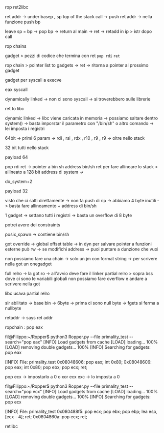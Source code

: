 rop 
ret2libc

ret addr -> under basep , sp top of the stack
call -> push ret addr -> nella funzione push bp 

leave sp = bp -> pop bp -> return al main -> ret -> retadd in ip > istr dopo call

rop chains 

gadget > pezzi di codice che termina con ret 
`pop rdi` 
`ret` 

rop chain > pointer list to gadgets -> ret -> ritorna a pointer al prossimo gadget 

gadget per syscall a execve

eax syscall

dynamically linked -> non ci sono syscall -> si troverebbero sulle librerie

ret to libc 

dynamic linked -> libc viene caricata in memoria -> possiamo saltare dentro system() -> basta imporstar il parametro con "/bin/sh" o altro comando -> lei imposta i registri 

64bit -> primi 6 param -> rdi , rsi , rdx , r10 , r9 , r9 -> oltre nello stack 

32 bit tutti nello stack 

payload 64

pop rdi ret -> pointer a bin sh
address bin/sh
ret per fare allineare lo stack > allineato a 128 bit 
address di system ->

do_system+2 

payload 32

visto che ci salti direttamente -> non fa push di rip -> abbiamo 4 byte inutili -> basta fare allineamento + address di bin/sh 

1 gadget -> settano tutti i registri -> basta un overflow di 8 byte

potrei avere dei constraints 

posix_spawn -> contiene bin/sh

got override -> global offset table -> in dyn per salvare pointer a funzioni esterne 
può rw -> se modifichi address -> puoi puntare a dunzione che vuoi

non possiamo fare una chain -> solo un jm
con format string -> per scrivere nella got un onegadget 

full relro -> la got ro -> all'avvio deve fare il linker 
partial relro > sopra bss dove ci sono le variabili globali non possiamo fare overflow e andare a scrivere nella got 

libc usava partial relro 

slr abilitato -> base bin -> 6byte  -> prima ci sono null byte -> fgets si ferma a nullbyte

retaddr  -> says ret addr 

ropchain : 
pop eax

fil@Filippo:~/Ropper$ python3 Ropper.py --file primality_test --search="pop eax"
[INFO] Load gadgets from cache
[LOAD] loading... 100%
[LOAD] removing double gadgets... 100%
[INFO] Searching for gadgets: pop eax

[INFO] File: primality_test
0x08048606: pop eax; int 0x80;
0x08048606: pop eax; int 0x80; pop ebx; pop ecx; ret;

pop ecx -> impostarlo a 0 
o xor ecx exc -> lo imposta a 0

fil@Filippo:~/Ropper$ python3 Ropper.py --file primality_test --search="pop ecx"
[INFO] Load gadgets from cache
[LOAD] loading... 100%
[LOAD] removing double gadgets... 100%
[INFO] Searching for gadgets: pop ecx

[INFO] File: primality_test
0x080488f5: pop ecx; pop ebx; pop ebp; lea esp, [ecx - 4]; ret;
0x0804860a: pop ecx; ret;

retlibc

